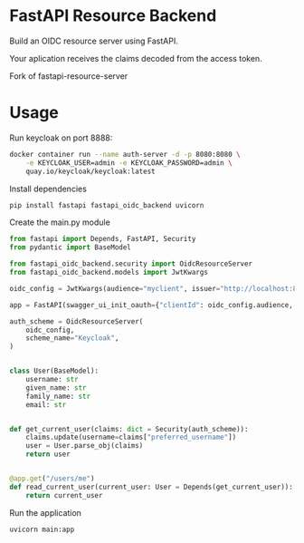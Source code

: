 # FastAPI Resource Backend

Build an OIDC resource server using FastAPI.

Your aplication receives the claims decoded from the access token.

Fork of fastapi-resource-server

# Usage

Run keycloak on port 8888:

```sh
docker container run --name auth-server -d -p 8080:8080 \
    -e KEYCLOAK_USER=admin -e KEYCLOAK_PASSWORD=admin \
    quay.io/keycloak/keycloak:latest
```

Install dependencies

```sh
pip install fastapi fastapi_oidc_backend uvicorn
```

Create the main.py module

```python
from fastapi import Depends, FastAPI, Security
from pydantic import BaseModel

from fastapi_oidc_backend.security import OidcResourceServer
from fastapi_oidc_backend.models import JwtKwargs

oidc_config = JwtKwargs(audience="myclient", issuer="http://localhost:8888/realms/myrealm")

app = FastAPI(swagger_ui_init_oauth={"clientId": oidc_config.audience, "usePkceWithAuthorizationCodeGrant": True})

auth_scheme = OidcResourceServer(
    oidc_config,
    scheme_name="Keycloak",
)


class User(BaseModel):
    username: str
    given_name: str
    family_name: str
    email: str


def get_current_user(claims: dict = Security(auth_scheme)):
    claims.update(username=claims["preferred_username"])
    user = User.parse_obj(claims)
    return user


@app.get("/users/me")
def read_current_user(current_user: User = Depends(get_current_user)):
    return current_user
```

Run the application

```sh
uvicorn main:app
```
